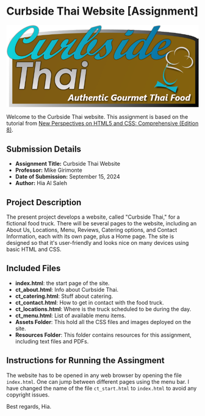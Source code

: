 # Curbside Thai Website [Assignment]
![](./assets/images/ct_logo.png)
<p>Welcome to the Curbside Thai website. This assignment is based on the tutorial from <a href="./resources/Tutorial1_HTML5andCSS3.pdf" alt="New Perspectives on HTML5 and CSS: Comprehensive (Edition 8)">New Perspectives on HTML5 and CSS: Comprehensive (Edition 8)</a>.</p>

## Submission Details
- **Assignment Title:** Curbside Thai Website
- **Professor:** Mike Girimonte
- **Date of Submission:** September 15, 2024
- **Author:** Hia Al Saleh

## Project Description
The present project develops a website, called "Curbside Thai," for a fictional food truck. There will be several pages to the website, including an About Us, Locations, Menu, Reviews, Catering options, and Contact Information, each with its own page, plus a Home page. The site is designed so that it's user-friendly and looks nice on many devices using basic HTML and CSS.

## Included Files
- **index.html**: the start page of the site.
- **ct_about.html**: Info about Curbside Thai.
- **ct_catering.html**: Stuff about catering.
- **ct_contact.html**: How to get in contact with the food truck.
- **ct_locations.html**: Where is the truck scheduled to be during the day.
- **ct_menu.html**: List of available menu items.
- **Assets Folder**: This hold all the CSS files and images deployed on the site.
- **Resources Folder**: This folder contains resources for this assignment, including text files and PDFs.


## Instructions for Running the Assingment 
The website has to be opened in any web browser by opening the file `index.html`. One can jump between different pages using the menu bar. I have changed the name of the file `ct_start.html` to `index.html` to avoid any copyright issues.

Best regards, Hia.